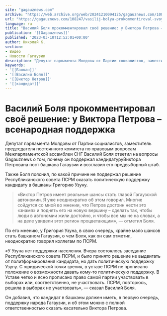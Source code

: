 ```yaml
---
site: "gagauznews.com"
archive: "https://web.archive.org/web/20241210094125/gagauznews.com/108247/vasilij-bolya-prokommentiroval-svoyo-reshenie-u-viktora-petrova-vsenarodnaya-podderzhka.html"
url: "https://gagauznews.com/108247/vasilij-bolya-prokommentiroval-svoyo-reshenie-u-viktora-petrova-vsenarodnaya-podderzhka.html"
language: ru
title: "Василий Боля прокомментировал своё решение: у Виктора Петрова – всенародная поддержка"
publication: '[[Gagauznews]]'
published: '2023-03-10T12:52:01+00:00'
author: Николай К.
section:
- Видео
- Новости Гагаузии
description: "Депутат парламента Молдовы от Партии социалистов, заместитель председателя постоянного комитета по правовым вопросам Межпарламентской ассамблеи СНГ Василий Боля ответил на вопросы Gagauznews о том, почему он поддержал кандидатуру Виктора Петрова на пост башкана Гагаузии и возглавил его предвыборный штаб. Также Боля пояснил, по какой причине не поддержал решение Республиканского совета ПСРМ оказать политическую поддержку кандидату в башканы Григорию Узуну. «Виктор Петров имеет реальные шансы стать главой Гагаузской автономии. Я уже неоднократно об этом говорил. Многие сойдутся со мной во мнении, что Петров достоин нести это «знамя» и поднять его на новую вершину – сделать так, чтобы люди в автономии жили […]"
keywords:
- '[[Башкан]]'
- '[[Василий Боля]]'
- '[[Виктор Петров]]'
- '[[кандидат]]'
---
```


# Василий Боля прокомментировал своё решение: у Виктора Петрова – всенародная поддержка

Депутат парламента Молдовы от Партии социалистов, заместитель председателя постоянного комитета по правовым вопросам Межпарламентской ассамблеи СНГ Василий Боля ответил на вопросы Gagauznews о том, почему он поддержал кандидатуруВиктора Петрована пост башкана Гагаузии и возглавил его предвыборный штаб.

Также Боля пояснил, по какой причине не поддержал решение Республиканского совета ПСРМ оказать политическую поддержку кандидату в башканы Григорию Узуну.

> «Виктор Петров имеет реальные шансы стать главой Гагаузской автономии. Я уже неоднократно об этом говорил. Многие сойдутся со мной во мнении, что Петров достоин нести это «знамя» и поднять его на новую вершину – сделать так, чтобы люди в автономии жили достойно, и чтобы все мы не на словах, а на деле увидели этот регион процветающим», — отметил Боля.

По его мнению, у Григория Узуна, в свою очередь, крайне мало шансов стать башканом Гагаузии, о чем Боля, как он сам отметил, неоднократно говорил коллегам по ПСРМ.

«У Узуна нет поддержки населения. Вчера состоялось заседание Республиканского совета ПСРМ, и было принято решение не выдвигать от политформирования кандидата, но дать политическую поддержку Узуну. С юридической точки зрения, в уставе ПСРМ не прописано положение о возможности давать кому-то политическую поддержку. В Уставе четко и ясно прописано право самой партии участвовать в выборах или, соответственно, не участвовать. ПСРМ, повторюсь, решила в выборах не участвовать», — сказал Василий Боля.

Он добавил, что кандидат в башканы должен иметь, в первую очередь, поддержку народа Гагаузии, и об этом можно с полной ответственностью сказать касательно Виктора Петрова.